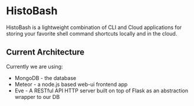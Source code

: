 HistoBash
=========

HistoBash is a lightweight combination of CLI and Cloud applications for storing your favorite shell command shortcuts locally and in the cloud.

Current Architecture
--------------------

Currently we are using:
* MongoDB - the database
* Meteor - a node.js based web-ui frontend app
* Eve - A RESTful API HTTP server built on top of Flask as an abstraction wrapper to our DB